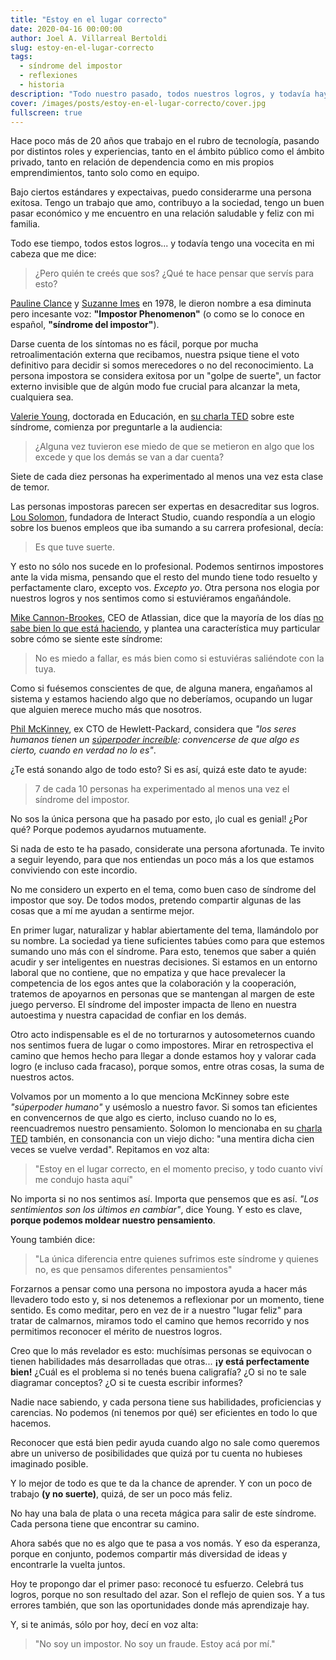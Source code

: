 ```yaml
---
title: "Estoy en el lugar correcto"
date: 2020-04-16 00:00:00
author: Joel A. Villarreal Bertoldi
slug: estoy-en-el-lugar-correcto
tags: 
  - síndrome del impostor
  - reflexiones
  - historia
description: "Todo nuestro pasado, todos nuestros logros, y todavía hay una vocecita en nuestra cabeza diciendo: ¿qué te hace pensar que servís para esto?"
cover: /images/posts/estoy-en-el-lugar-correcto/cover.jpg
fullscreen: true
---
```


Hace poco más de 20 años que trabajo en el rubro de tecnología, pasando por distintos
roles y experiencias, tanto en el ámbito público como el ámbito privado, tanto en relación
de dependencia como en mis propios emprendimientos, tanto solo como en equipo.

Bajo ciertos estándares y expectaivas, puedo considerarme una persona exitosa. Tengo un
trabajo que amo, contribuyo a la sociedad, tengo un buen pasar económico y me encuentro
en una relación saludable y feliz con mi familia.

Todo ese tiempo, todos estos logros... y todavía tengo una vocecita en mi cabeza que me
dice:

> ¿Pero quién te creés que sos? ¿Qué te hace pensar que servís para esto?

[Pauline Clance](https://paulineroseclance.com/impostor_phenomenon.html) y 
[Suzanne Imes](https://www.psychologytoday.com/us/therapists/suzanne-imes-atlanta-ga/69147) en 1978, le dieron nombre a esa diminuta pero
incesante voz: **"Impostor Phenomenon"** (o como se lo conoce en español, **"síndrome
del impostor"**).

Darse cuenta de los síntomas no es fácil, porque por mucha retroalimentación externa que recibamos,
nuestra psique tiene el voto definitivo para decidir si somos merecedores o no del reconocimiento.
La persona impostora se considera exitosa por un "golpe de suerte", un factor externo invisible
que de algún modo fue crucial para alcanzar la meta, cualquiera sea.

[Valerie Young](https://impostorsyndrome.com/my-impostor-story/), doctorada en Educación, en
[su charla TED](https://www.youtube.com/watch?v=h7v-GG3SEWQ) sobre este síndrome, comienza
por preguntarle a la audiencia:

> ¿Alguna vez tuvieron ese miedo de que se metieron en algo que los excede
> y que los demás se van a dar cuenta?

Siete de cada diez personas ha experimentado al menos una vez esta clase de temor.

Las personas impostoras parecen ser expertas en desacreditar sus logros. 
[Lou Solomon](https://interactauthentically.com/portfolio/interact-team/lou-solomon-founder/),
fundadora de Interact Studio, cuando respondía a un elogio sobre los buenos empleos que iba
sumando a su carrera profesional, decía:

> Es que tuve suerte.

Y esto no sólo nos sucede en lo profesional. Podemos sentirnos impostores ante la vida misma,
pensando que el resto del mundo tiene todo resuelto y perfactamente claro, excepto vos.
_Excepto yo_. Otra persona nos elogia por nuestros logros y nos sentimos como si estuviéramos
engañándole.

[Mike Cannon-Brookes](https://en.wikipedia.org/wiki/Mike_Cannon-Brookes), CEO de Atlassian,
dice que la mayoría de los días [no sabe bien lo que está haciendo](https://www.youtube.com/watch?v=zNBmHXS3A6I),
y plantea una característica muy particular sobre cómo se siente este síndrome:

> No es miedo a fallar, es más bien como si estuviéras saliéndote con la tuya.

Como si fuésemos conscientes de que, de alguna manera, engañamos al sistema y estamos haciendo
algo que no deberíamos, ocupando un lugar que alguien merece mucho más que nosotros.

[Phil McKinney](https://philmckinney.com/about-phil/), ex CTO de Hewlett-Packard,
considera que _"los seres humanos tienen un [súperpoder increíble](https://www.youtube.com/watch?v=ewv_47rhcQI): convencerse de que_
_algo es cierto, cuando en verdad no lo es"_.

¿Te está sonando algo de todo esto? Si es así, quizá este dato te ayude:

> 7 de cada 10 personas ha experimentado al menos una vez el síndrome del impostor.

No sos la única persona que ha pasado por esto, ¡lo cual es genial! ¿Por qué? Porque podemos
ayudarnos mutuamente.

Si nada de esto te ha pasado, considerate una persona afortunada. Te invito a seguir leyendo,
para que nos entiendas un poco más a los que estamos conviviendo con este incordio.

No me considero un experto en el tema, como buen caso de síndrome del impostor que soy.
De todos modos, pretendo compartir algunas de las cosas que a mí me ayudan a sentirme mejor.

En primer lugar, naturalizar y hablar abiertamente del tema, llamándolo por su nombre.
La sociedad ya tiene suficientes tabúes como para que estemos sumando uno más con el síndrome.
Para esto, tenemos que saber a quién acudir y ser inteligentes en nuestras decisiones. Si estamos
en un entorno laboral que no contiene, que no empatiza y que hace prevalecer la competencia
de los egos antes que la colaboración y la cooperación, tratemos de apoyarnos en personas que se
mantengan al margen de este juego perverso. El síndrome del imposter impacta de lleno en nuestra
autoestima y nuestra capacidad de confiar en los demás.

Otro acto indispensable es el de no torturarnos y autosometernos cuando nos sentimos fuera de lugar
o como impostores. Mirar en retrospectiva el camino que hemos hecho para llegar a donde estamos hoy
y valorar cada logro (e incluso cada fracaso), porque somos, entre otras cosas, la suma de
nuestros actos.

Volvamos por un momento a lo que menciona McKinney sobre este _"súperpoder humano"_ y usémoslo
a nuestro favor. Si somos tan eficientes en convencernos de que algo es cierto, incluso cuando no lo es,
reencuadremos nuestro pensamiento. Solomon lo mencionaba en su
[charla TED](https://www.youtube.com/watch?v=whyUPLJZljE) también, en consonancia
con un viejo dicho: "una mentira dicha cien veces se vuelve verdad". Repitamos en voz alta:

> "Estoy en el lugar correcto, en el momento preciso, y todo cuanto viví me condujo hasta aquí"

No importa si no nos sentimos así. Importa que pensemos que es así. _"Los sentimientos son_
_los últimos en cambiar"_, dice Young. Y esto es clave, **porque podemos moldear nuestro pensamiento**.

Young también dice:

> "La única diferencia entre quienes sufrimos este síndrome y quienes no, es que pensamos
> diferentes pensamientos"

Forzarnos a pensar como una persona no impostora ayuda a hacer más llevadero todo esto y, si nos detenemos
a reflexionar por un momento, tiene sentido. Es como meditar, pero en vez de ir a nuestro "lugar feliz"
para tratar de calmarnos, miramos todo el camino que hemos recorrido y nos permitimos reconocer
el mérito de nuestros logros.

Creo que lo más revelador es esto: muchísimas personas se equivocan o tienen habilidades más desarrolladas que
otras... **¡y está perfectamente bien!** ¿Cuál es el problema si no tenés buena caligrafía? ¿O si no te sale
diagramar conceptos? ¿O si te cuesta escribir informes?

Nadie nace sabiendo, y cada persona tiene sus habilidades, proficiencias y carencias. No podemos
(ni tenemos por qué) ser eficientes en todo lo que hacemos.

Reconocer que está bien pedir ayuda cuando algo no sale como queremos abre un universo de posibilidades
que quizá por tu cuenta no hubieses imaginado posible.

Y lo mejor de todo es que te da la chance de aprender. Y con un poco de trabajo **(y no suerte)**, quizá,
de ser un poco más feliz.

No hay una bala de plata o una receta mágica para salir de este síndrome. Cada persona tiene que encontrar
su camino.

Ahora sabés que no es algo que te pasa a vos nomás. Y eso da esperanza, porque en conjunto,
podemos compartir más diversidad de ideas y encontrarle la vuelta juntos.

Hoy te propongo dar el primer paso: reconocé tu esfuerzo. Celebrá tus logros, porque no son
resultado del azar. Son el reflejo de quien sos. Y a tus errores también, que son las oportunidades
donde más aprendizaje hay.

Y, si te animás, sólo por hoy, decí en voz alta:

> "No soy un impostor. No soy un fraude. Estoy acá por mí."
